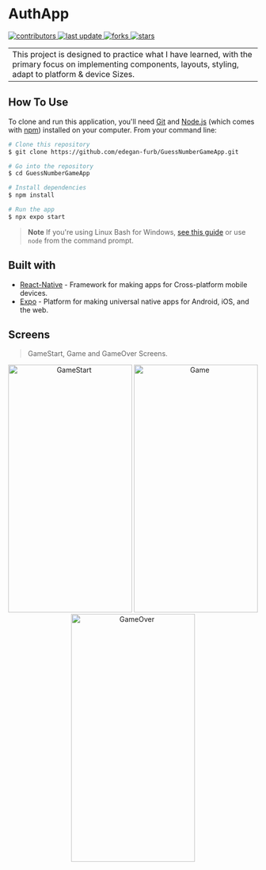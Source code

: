 # AuthApp
 </p>
  <p>
  <a href="https://github.com/edegan-furb/GuessNumberGameApp/graphs/contributors">
    <img src="https://img.shields.io/github/contributors/edegan-furb/GuessNumberGameApp" alt="contributors" />
  </a>
  <a href="">
    <img src="https://img.shields.io/github/last-commit/edegan-furb/GuessNumberGameApp" alt="last update" />
  </a>
  <a href="https://github.com/edegan-furb/GuessNumberGameApp/network/members">
    <img src="https://img.shields.io/github/forks/edegan-furb/GuessNumberGameApp" alt="forks" />
  </a>
  <a href="https://github.com/edegan-furb/GuessNumberGameApp/stargazers">
    <img src="https://img.shields.io/github/stars/edegan-furb/GuessNumberGameApp" alt="stars" />
  </a>
</p>
<table>
<tr>
<td>
 This project is designed to practice what I have learned, with the primary focus on implementing components, layouts, styling, adapt to platform & device Sizes. 
</td>
</tr>
</table>

## How To Use

To clone and run this application, you'll need [Git](https://git-scm.com) and [Node.js](https://nodejs.org/en/download/) (which comes with [npm](http://npmjs.com)) installed on your computer. From your command line:

```bash
# Clone this repository
$ git clone https://github.com/edegan-furb/GuessNumberGameApp.git

# Go into the repository
$ cd GuessNumberGameApp

# Install dependencies
$ npm install

# Run the app
$ npx expo start 
```

> **Note**
> If you're using Linux Bash for Windows, [see this guide](https://www.howtogeek.com/261575/how-to-run-graphical-linux-desktop-applications-from-windows-10s-bash-shell/) or use `node` from the command prompt.

## Built with 

- [React-Native](https://reactnative.dev/) -  Framework for making apps for Cross-platform mobile devices.
- [Expo](https://expo.dev/) - Platform for making universal native apps for Android, iOS, and the web.

## Screens

> GameStart, Game and GameOver Screens.

<p align="center">
  <a>
    <img src="https://github.com/edegan-furb/GuessNumberGameApp/blob/master/assets/Screenshot_1701453206.png" alt="GameStart" title="GameStart Screen" height="500" width="250">
  </a>
  <a>
    <img src="https://github.com/edegan-furb/GuessNumberGameApp/blob/master/assets/Screenshot_1701453222.png" alt="Game" title="Game Screen" height="500" width="250">
  </a>
  <a>
    <img src="https://github.com/edegan-furb/GuessNumberGameApp/blob/master/assets/Screenshot_1701453229.png" alt="GameOver" title="GameOver Screen" height="500" width="250">
  </a>
</p>
